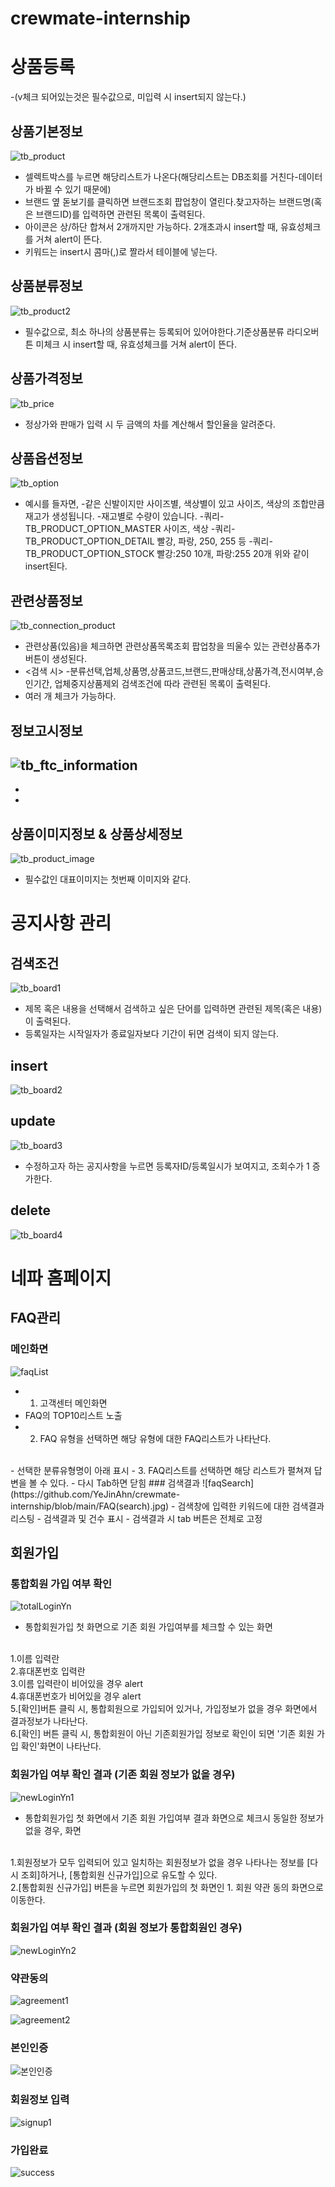 # crewmate-internship
# 상품등록
-(v체크 되어있는것은 필수값으로, 미입력 시 insert되지 않는다.)
## 상품기본정보
![tb_product](https://github.com/YeJinAhn/crewmate-internship/blob/main/productForm1.gif)
- 셀렉트박스를 누르면 해당리스트가 나온다(해당리스트는 DB조회를 거친다-데이터가 바뀔 수 있기 때문에)
- 브랜드 옆 돋보기를 클릭하면 브랜드조회 팝업창이 열린다.찾고자하는 브랜드명(혹은 브랜드ID)를 입력하면 관련된 목록이 출력된다.
- 아이콘은 상/하단 합쳐서 2개까지만 가능하다. 2개초과시 insert할 때, 유효성체크를 거쳐 alert이 뜬다.
- 키워드는 insert시 콤마(,)로 짤라서 테이블에 넣는다.

## 상품분류정보
![tb_product2](https://github.com/YeJinAhn/crewmate-internship/blob/main/productForm2.gif)
- 필수값으로, 최소 하나의 상품분류는 등록되어 있어야한다.기준상품분류 라디오버튼 미체크 시 insert할 때, 유효성체크를 거쳐 alert이 뜬다.

## 상품가격정보
![tb_price](https://github.com/YeJinAhn/crewmate-internship/blob/main/productForm3.gif)
- 정상가와 판매가 입력 시 두 금액의 차를 계산해서 할인율을 알려준다.

## 상품옵션정보
![tb_option](https://github.com/YeJinAhn/crewmate-internship/blob/main/productForm4.gif)
- 예시를 들자면,
-같은 신발이지만 사이즈별, 색상별이 있고     사이즈, 색상의 조합만큼 재고가 생성됩니다. 
-재고별로 수량이 있습니다.
-쿼리-TB_PRODUCT_OPTION_MASTER    사이즈, 색상
-쿼리-TB_PRODUCT_OPTION_DETAIL    빨강, 파랑, 250, 255 등
-쿼리-TB_PRODUCT_OPTION_STOCK      빨강:250 10개,   파랑:255 20개 
위와 같이 insert된다.

## 관련상품정보
![tb_connection_product](https://github.com/YeJinAhn/crewmate-internship/blob/main/productForm5.gif)
- 관련상품(있음)을 체크하면 관련상품목록조회 팝업창을 띄울수 있는 관련상품추가 버튼이 생성된다.
- <검색 시> -분류선택,업체,상품명,상품코드,브랜드,판매상태,상품가격,전시여부,승인기간, 업체중지상품제외 검색조건에 따라 관련된 목록이 출력된다.
- 여러 개 체크가 가능하다.

## 정보고시정보
![tb_ftc_information](https://github.com/YeJinAhn/crewmate-internship/blob/main/productForm6.gif)
-
-
-
## 상품이미지정보 & 상품상세정보
![tb_product_image](https://github.com/YeJinAhn/crewmate-internship/blob/main/productForm7.gif)
- 필수값인 대표이미지는 첫번째 이미지와 같다.

# 공지사항 관리
## 검색조건
![tb_board1](https://github.com/YeJinAhn/crewmate-internship/blob/main/board1(검색조건).gif)
- 제목 혹은 내용을 선택해서 검색하고 싶은 단어를 입력하면 관련된 제목(혹은 내용)이 출력된다.
- 등록일자는 시작일자가 종료일자보다 기간이 뒤면 검색이 되지 않는다.
## insert
![tb_board2](https://github.com/YeJinAhn/crewmate-internship/blob/main/board2(insert).gif)
## update
![tb_board3](https://github.com/YeJinAhn/crewmate-internship/blob/main/board3(update).gif)
- 수정하고자 하는 공지사항을 누르면 등록자ID/등록일시가 보여지고, 조회수가 1 증가한다.
## delete
![tb_board4](https://github.com/YeJinAhn/crewmate-internship/blob/main/board4(delete).gif)

# 네파 홈페이지
## FAQ관리
### 메인화면
![faqList](https://github.com/YeJinAhn/crewmate-internship/blob/main/FAQ.jpg)
- 1. 고객센터 메인화면
- FAQ의 TOP10리스트 노출
- 2. FAQ 유형을 선택하면 해당 유형에 대한 FAQ리스트가 나타난다.
<br />
- 선택한 분류유형명이 아래 표시
- 3. FAQ리스트를 선택하면 해당 리스트가 펼쳐져 답변을 볼 수 있다.
- 다시 Tab하면 닫힘 
### 검색결과
![faqSearch](https://github.com/YeJinAhn/crewmate-internship/blob/main/FAQ(search).jpg)
- 검색창에 입력한 키워드에 대한 검색결과 리스팅
- 검색결과 및 건수 표시
- 검색결과 시 tab 버튼은 전체로 고정

## 회원가입
### 통합회원 가입 여부 확인
![totalLoginYn](https://github.com/YeJinAhn/crewmate-internship/blob/main/회원가입여부.jpg)
- 통합회원가입 첫 화면으로 기존 회원 가입여부를 체크할 수 있는 화면
<br />
1.이름 입력란
<br />
2.휴대폰번호 입력란
<br />
3.이름 입력란이 비어있을 경우 alert
<br />
4.휴대폰번호가 비어있을 경우 alert
<br />
5.[확인]버튼 클릭 시, 통합회원으로 가입되어 있거나, 가입정보가 없을 경우 화면에서 결과정보가 나타난다.
<br />
6.[확인] 버튼 클릭 시, 통합회원이 아닌 기존회원가입 정보로 확인이 되면 '기존 회원 가입 확인'화면이 나타난다.

### 회원가입 여부 확인 결과 (기존 회원 정보가 없을 경우)
![newLoginYn1](https://github.com/YeJinAhn/crewmate-internship/blob/main/신규가입1.jpg)
- 통합회원가입 첫 화면에서 기존 회원 가입여부 결과 화면으로 체크시 동일한 정보가 없을 경우, 화면
<br /> 
1.회원정보가 모두 입력되어 있고 일치하는 회원정보가 없을 경우 나타나는 정보를 [다시 조회]하거나, [통합회원 신규가입]으로 유도할 수 있다. 
<br />
2.[통합회원 신규가입] 버튼을 누르면 회원가입의 첫 화면인 1. 회원 약관 동의 화면으로 이동한다.


### 회원가입 여부 확인 결과 (회원 정보가 통합회원인 경우)
![newLoginYn2](https://github.com/YeJinAhn/crewmate-internship/blob/main/신규가입3.jpg)

### 약관동의
![agreement1](https://github.com/YeJinAhn/crewmate-internship/blob/main/agreement1.jpg)

![agreement2](https://github.com/YeJinAhn/crewmate-internship/blob/main/agreement2.jpg)

### 본인인증
![본인인증](https://github.com/YeJinAhn/crewmate-internship/blob/main/본인인증.jpg)

### 회원정보 입력
![signup1](https://github.com/YeJinAhn/crewmate-internship/blob/main/signup1.jpg)

### 가입완료
![success](https://github.com/YeJinAhn/crewmate-internship/blob/main/signup2.jpg)